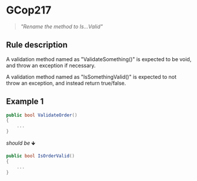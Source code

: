 ﻿# GCop217

> *"Rename the method to Is...Valid"*


## Rule description
A validation method named as "ValidateSomething()" is expected to be void, and throw an exception if necessary.

A validation method named as "IsSomethingValid()" is expected to not throw an exception, and instead return true/false.

## Example 1
```csharp
public bool ValidateOrder()
{
    ...
}
```
*should be* 🡻

```csharp
public bool IsOrderValid()
{
    ...
}
```
